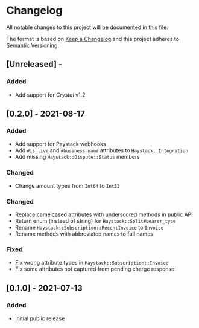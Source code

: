 # Changelog

All notable changes to this project will be documented in this file.

The format is based on [Keep a Changelog](http://keepachangelog.com/en/1.0.0/)
and this project adheres to [Semantic Versioning](http://semver.org/spec/v2.0.0.html).

## [Unreleased] - 

### Added
- Add support for *Crystal* v1.2

## [0.2.0] - 2021-08-17

### Added
- Add support for Paystack webhooks
- Add `#is_live` and `#business_name` attributes to `Haystack::Integration`
- Add missing `Haystack::Dispute::Status` members

### Changed
- Change amount types from `Int64` to `Int32`

### Changed
- Replace camelcased attributes with underscored methods in public API
- Return enum (instead of string) for `Haystack::Split#bearer_type`
- Rename `Haystack::Subscription::RecentInvoice` to `Invoice`
- Rename methods with abbreviated names to full names

### Fixed
- Fix wrong attribute types in `Haystack::Subscription::Invoice`
- Fix some attributes not captured from pending charge response

## [0.1.0] - 2021-07-13

### Added
- Initial public release
